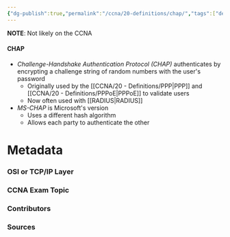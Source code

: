 ```yaml
---
{"dg-publish":true,"permalink":"/ccna/20-definitions/chap/","tags":["defs_ccna"]}
---
```


**NOTE**: Not likely on the CCNA
#### CHAP
- *Challenge-Handshake Authentication Protocol (CHAP)* authenticates by encrypting a challenge string of random numbers with the user's password
	- Originally used by the [[CCNA/20 - Definitions/PPP\|PPP]] and [[CCNA/20 - Definitions/PPPoE\|PPPoE]] to validate users
	- Now often used with [[RADIUS\|RADIUS]]
- *MS-CHAP* is Microsoft's version
	- Uses a different hash algorithm
	- Allows each party to authenticate the other



# Metadata
### OSI or TCP/IP Layer

### CCNA Exam Topic

### Contributors

### Sources
